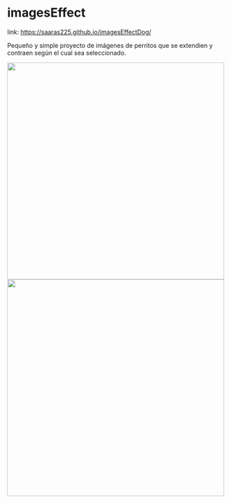 # imagesEffect

link: https://saaras225.github.io/imagesEffectDog/

Pequeño y simple proyecto de imágenes de perritos que se extendien y contraen según el cual sea seleccionado.

<img src='https://drive.google.com/uc?id=1HPT35Zdspy2Hxk5klXR776O6GVzQxjzV' width='500'>
<img src='https://drive.google.com/uc?id=1ArdyxmZg_EHA_gZDsZYK9VEmBxqsuxHk' width='500'>
